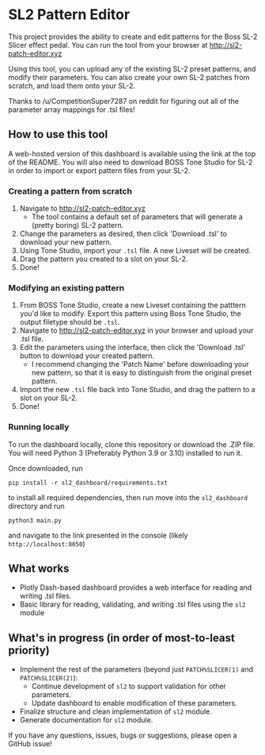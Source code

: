 # SL2 Pattern Editor
This project provides the ability to create and edit patterns for the Boss SL-2 Slicer effect pedal. You can run the tool from your browser at http://sl2-patch-editor.xyz

Using this tool, you can upload any of the existing SL-2 preset patterns, and modify their parameters. You can also create your own SL-2 patches from scratch, and load them onto your SL-2.

Thanks to /u/CompetitionSuper7287 on reddit for figuring out all of the parameter array mappings for .tsl files!

## How to use this tool
A web-hosted version of this dashboard is available using the link at the top of the README. You will also need to download BOSS Tone Studio for SL-2 in order to import or export pattern files from your SL-2.

### Creating a pattern from scratch
1. Navigate to http://sl2-patch-editor.xyz 
    - The tool contains a default set of parameters that will generate a (pretty boring) SL-2 pattern. 
2. Change the parameters as desired, then click 'Download .tsl' to download your new pattern.
3. Using Tone Studio, import your `.tsl` file. A new Liveset will be created.
4. Drag the pattern you created to a slot on your SL-2.
5. Done!

### Modifying an existing pattern
1. From BOSS Tone Studio, create a new Liveset containing the patttern you'd like to modify. Export this pattern using Boss Tone Studio, the output filetype should be `.tsl`.
2. Navigate to http://sl2-patch-editor.xyz in your browser and upload your .tsl file.
3. Edit the parameters using the interface, then click the 'Download .tsl' button to download your created pattern.
    - I recommend changing the 'Patch Name' before downloading your new pattern, so that it is easy to distinguish from the original preset pattern.
4. Import the new `.tsl` file back into Tone Studio, and drag the pattern to a slot on your SL-2.
5. Done! 


### Running locally
To run the dashboard locally, clone this repository or download the .ZIP file. You will need Python 3 (Preferably Python 3.9 or 3.10) installed to run it.

Once downloaded, run 
```
pip install -r sl2_dashboard/requirements.txt
```
to install all required dependencies, then run move into the `sl2_dashboard` directory and run
```
python3 main.py
```
and navigate to the link presented in the console (likely `http://localhost:8050`)


## What works
- Plotly Dash-based dashboard provides a web interface for reading and writing .tsl files. 
- Basic library for reading, validating, and writing .tsl files using the `sl2` module

## What's in progress (in order of most-to-least priority)
- Implement the rest of the parameters (beyond just `PATCH%SLICER(1)` and `PATCH%SLICER(2)`):
  - Continue development of `sl2` to support validation for other parameters.
  - Update dashboard to enable modification of these parameters.
- Finalize structure and clean implementation of `sl2` module.
- Generate documentation for `sl2` module.

If you have any questions, issues, bugs or suggestions, please open a GitHub issue!